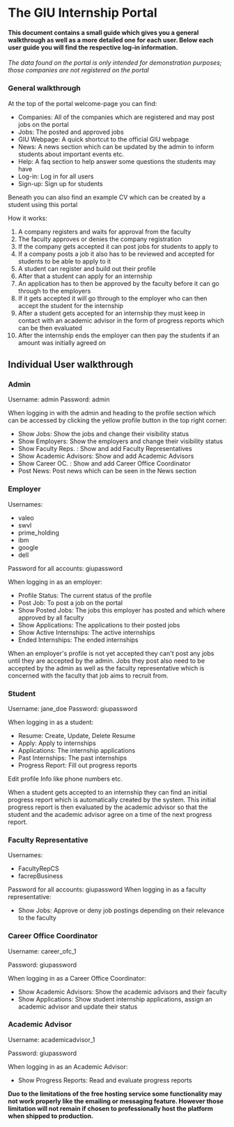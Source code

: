 # The GIU Internship Portal

#### This document contains a small guide which gives you a general walkthrough as well as a more detailed one for each user. Below each user guide you will find the respective log-in information.

*The data found on the portal is only intended for demonstration purposes; those companies are not registered on the
portal*

### General walkthrough

At the top of the portal welcome-page you can find:

- Companies: All of the companies which are registered and may post jobs on the portal
- Jobs: The posted and approved jobs
- GIU Webpage: A quick shortcut to the official GIU webpage
- News: A news section which can be updated by the admin to inform students about important events etc.
- Help: A faq section to help answer some questions the students may have
- Log-in: Log in for all users
- Sign-up: Sign up for students

Beneath you can also find an example CV which can be created by a student using this portal

How it works:

1. A company registers and waits for approval from the faculty
2. The faculty approves or denies the company registration
3. If the company gets accepted it can post jobs for students to apply to
4. If a company posts a job it also has to be reviewed and accepted for students to be able to apply to it
5. A student can register and build out their profile
6. After that a student can apply for an internship
7. An application has to then be approved by the faculty before it can go through to the employers
8. If it gets accepted it will go through to the employer who can then accept the student for the internship
9. After a student gets accepted for an internship they must keep in contact with an academic advisor in the form of
   progress reports which can be then evaluated
10. After the internship ends the employer can then pay the students if an amount was initially agreed on

## Individual User walkthrough

### Admin

Username: admin Password: admin

When logging in with the admin and heading to the profile section which can be accessed by clicking the yellow profile
button in the top right corner:

- Show Jobs: Show the jobs and change their visibility status
- Show Employers: Show the employers and change their visibility status
- Show Faculty Reps. : Show and add Faculty Representatives
- Show Academic Advisors: Show and add Academic Advisors
- Show Career OC. : Show and add Career Office Coordinator
- Post News: Post news which can be seen in the News section

### Employer

Usernames:

- valeo
- swvl
- prime_holding
- ibm
- google
- dell

Password for all accounts: giupassword

When logging in as an employer:

- Profile Status: The current status of the profile
- Post Job: To post a job on the portal
- Show Posted Jobs: The jobs this employer has posted and which where approved by all faculty
- Show Applications: The applications to their posted jobs
- Show Active Internships: The active internships
- Ended Internships: The ended internships

When an employer's profile is not yet accepted they can't post any jobs until they are accepted by the admin. Jobs they
post also need to be accepted by the admin as well as the faculty representative which is concerned with the faculty
that job aims to recruit from.

### Student

Username: jane_doe Password: giupassword

When logging in as a student:

- Resume: Create, Update, Delete Resume
- Apply: Apply to internships
- Applications: The internship applications
- Past Internships: The past internships
- Progress Report: Fill out progress reports

Edit profile Info like phone numbers etc.

When a student gets accepted to an internship they can find an initial progress report which is automatically created by
the system. This initial progress report is then evaluated by the academic advisor so that the student and the academic
advisor agree on a time of the next progress report.

### Faculty Representative

Usernames:

- FacultyRepCS
- facrepBusiness

Password for all accounts: giupassword When logging in as a faculty representative:

- Show Jobs: Approve or deny job postings depending on their relevance to the faculty

### Career Office Coordinator

Username: career_ofc_1

Password: giupassword

When logging in as a Career Office Coordinator:

- Show Academic Advisors: Show the academic advisors and their faculty
- Show Applications: Show student internship applications, assign an academic advisor and update their status

### Academic Advisor

Username: academicadvisor_1

Password: giupassword

When logging in as an Academic Advisor:

- Show Progress Reports: Read and evaluate progress reports

__Duo to the limitations of the free hosting service some functionality may not work properly like the emailing or
messaging feature. However those limitation will not remain if chosen to professionally host the platform when shipped
to production.__